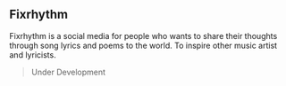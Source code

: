 ## Fixrhythm

Fixrhythm is a social media for people who wants to share their thoughts through song lyrics and poems to the world. To inspire other music artist and lyricists.

> Under Development